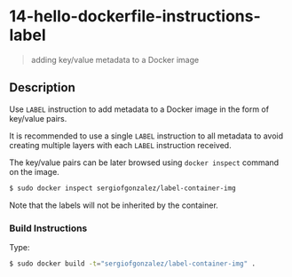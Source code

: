 # 14-hello-dockerfile-instructions-label
> adding key/value metadata to a Docker image

## Description
Use `LABEL` instruction to add metadata to a Docker image in the form of key/value pairs.

It is recommended to use a single `LABEL` instruction to all metadata to avoid creating multiple layers with each `LABEL` instruction received.

The key/value pairs can be later browsed using `docker inspect` command on the image.

```bash
$ sudo docker inspect sergiofgonzalez/label-container-img
```

Note that the labels will not be inherited by the container.

### Build Instructions
Type:
```bash
$ sudo docker build -t="sergiofgonzalez/label-container-img" .
```
